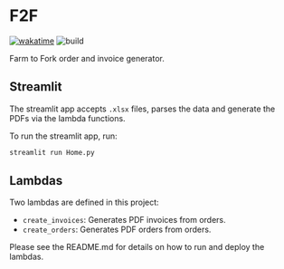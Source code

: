 # F2F

[![wakatime](https://wakatime.com/badge/user/018cd5cf-bd29-4404-91b8-efe68080a6a0/project/018d891a-2f85-4921-87ff-12381f17caf8.svg)](https://wakatime.com/badge/user/018cd5cf-bd29-4404-91b8-efe68080a6a0/project/018d891a-2f85-4921-87ff-12381f17caf8) ![build](https://codebuild.eu-west-2.amazonaws.com/badges?uuid=eyJlbmNyeXB0ZWREYXRhIjoiVVRIRTY0WVRWaHBIOXlsMnkvWjdiUVVsVnUxTkd3ZkYzZFFUWUFLaUhRRXpsTUM4U1lteXlrblVGdGdGSzBjdGN2ZDlxTk1RNDkvcEtNVjBFUW1aOGlFPSIsIml2UGFyYW1ldGVyU3BlYyI6InRQUVdsc1VIRzJNQVh0SHEiLCJtYXRlcmlhbFNldFNlcmlhbCI6MX0%3D&branch=main)

Farm to Fork order and invoice generator.

## Streamlit

The streamlit app accepts `.xlsx` files, parses the data and generate the PDFs via the lambda functions.

To run the streamlit app, run:

```sh
streamlit run Home.py
```

## Lambdas

Two lambdas are defined in this project:

- `create_invoices`: Generates PDF invoices from orders.
- `create_orders`: Generates PDF orders from orders.

Please see the README.md for details on how to run and deploy the lambdas.